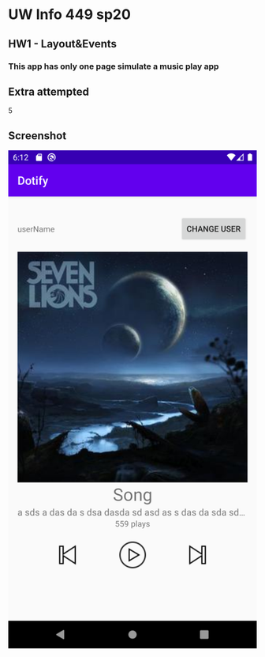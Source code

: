 # UW Info 449 sp20
## HW1 - Layout&Events
### This app has only one page simulate a music play app


## Extra attempted
5

## Screenshot
![Screenshot](Screenshot.png)
